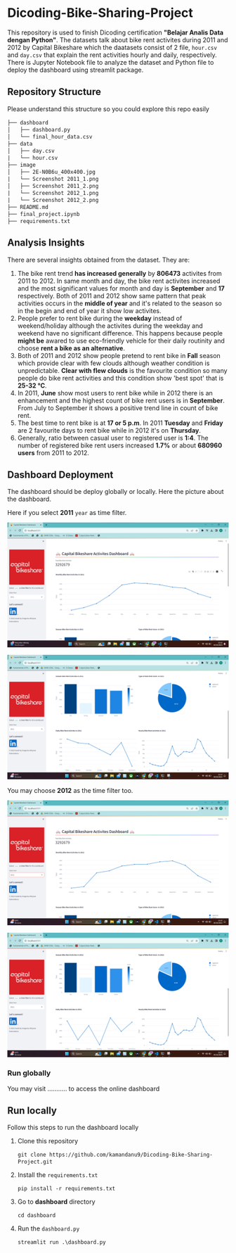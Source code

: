 # Dicoding-Bike-Sharing-Project

This repository is used to finish Dicoding certification **"Belajar Analis Data dengan Python"**. The datasets talk about bike rent activites during 2011 and 2012 by Capital Bikeshare which the daatasets consist of 2 file, `hour.csv` and `day.csv` that explain the rent activities hourly and daily, respectively. There is Jupyter Notebook file to analyze the dataset and Python file to deploy the dashboard using streamlit package. 

## Repository Structure
Please understand this structure so you could explore this repo easily
```
├── dashboard
│   ├── dashboard.py
│   └── final_hour_data.csv
├── data
│   ├── day.csv
|   └── hour.csv
├── image
│   ├── 2E-N0B6u_400x400.jpg
|   └── Screenshot 2011_1.png
│   ├── Screenshot 2011_2.png
|   └── Screenshot 2012_1.png
|   └── Screenshot 2012_2.png
├── README.md
├── final_project.ipynb
├── requirements.txt
```
## Analysis Insights
There are several insights obtained from the dataset. They are: 
1. The bike rent trend **has increased generally** by **806473** activites from 2011 to 2012. In same month and day, the bike rent activites increased and the most significant values for month and day is **September** and **17** respectively. Both of 2011 and 2012 show same pattern that peak activities occurs in the **middle of year** and it's related to the season so in the begin and end of year it show low activites.  
2. People prefer to rent bike during the **weekday** instead of weekend/holiday although the activites during the weekday and weekend have no significant difference. This happens because people **might be** awared to use eco-friendly vehicle for their daily routinity and choose **rent a bike as an alternative**.
3. Both of 2011 and 2012 show people pretend to rent bike in **Fall** season which provide clear with few clouds although weather condition is unpredictable. **Clear with flew clouds** is the favourite condition so many people do bike rent activities and this condition show 'best spot' that is **25-32 &deg;C**.
4.  In 2011, **June** show most users to rent bike while in 2012 there is an enhancement and the highest count of bike rent users is in **September**. From July to September it shows a positive trend line in count of bike rent.
5.  The best time to rent bike is at **17 or 5 p.m**. In 2011 **Tuesday** and **Friday** are 2 favourite days to rent bike while in 2012 it's on **Thursday**.
6.  Generally, ratio between casual user to registered user is **1:4**. The number of registered bike rent users increased **1.7%** or about **680960 users** from 2011 to 2012.

## Dashboard Deployment
The dashboard should be deploy globally or locally. Here the picture about the dashboard. 

Here if you select **2011** `year` as time filter.
<p align="center">
  <img src="/image/Screenshot 2011_1.png" />
<p align="center">
  <img src="/image/Screenshot 2011_2.png" />
  
You may choose **2012** as the time filter too.

<p align="center">
  <img src="/image/Screenshot 2012_1.png" />
<p align="center">
  <img src="/image/Screenshot 2012_2.png" />

### Run globally
You may visit ........... to access the online dashboard 

## Run locally
Follow this steps to run the dashboard locally
1. Clone this repository
   ```
   git clone https://github.com/kamandanu9/Dicoding-Bike-Sharing-Project.git
   ```
2. Install the `requirements.txt`
   ```
   pip install -r requirements.txt
   ```
3. Go to **dashboard** directory
     ```
   cd dashboard
   ```
7. Run the `dashboard.py`
     ```
   streamlit run .\dashboard.py
   ```
